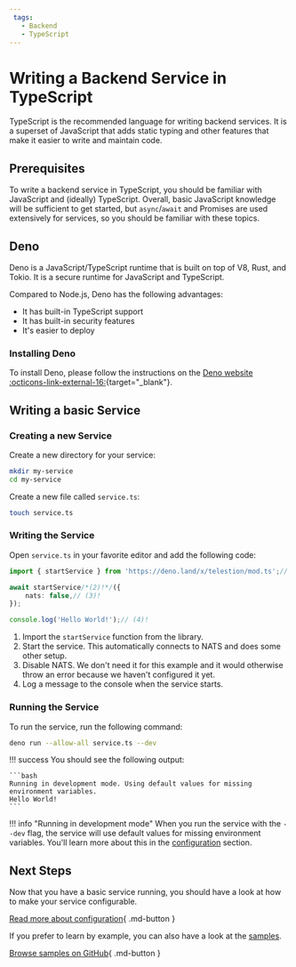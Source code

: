 ```yaml
---
 tags:
   - Backend
   - TypeScript
---
```


# Writing a Backend Service in TypeScript

TypeScript is the recommended language for writing backend services. It is a superset of JavaScript that adds static typing and other features that make it easier to write and maintain code.

## Prerequisites

To write a backend service in TypeScript, you should be familiar with JavaScript and (ideally) TypeScript. Overall, basic JavaScript knowledge will be sufficient to get started, but `async`/`await` and Promises are used extensively for services, so you should be familiar with these topics.

## Deno

Deno is a JavaScript/TypeScript runtime that is built on top of V8, Rust, and Tokio. It is a secure runtime for JavaScript and TypeScript.

Compared to Node.js, Deno has the following advantages:

* It has built-in TypeScript support
* It has built-in security features
* It's easier to deploy

### Installing Deno

To install Deno, please follow the instructions on the [Deno website :octicons-link-external-16:](https://deno.com/manual/getting_started/installation){target="_blank"}.

## Writing a basic Service

### Creating a new Service

Create a new directory for your service:

```bash
mkdir my-service
cd my-service
```

Create a new file called `service.ts`:

```bash
touch service.ts
```

### Writing the Service

Open `service.ts` in your favorite editor and add the following code:

```typescript title="service.ts"
import { startService } from 'https://deno.land/x/telestion/mod.ts';// (1)!

await startService/*(2)!*/({
	nats: false,// (3)!
});

console.log('Hello World!');// (4)!
```

1. Import the `startService` function from the library.
2. Start the service. This automatically connects to NATS and does some other setup.
3. Disable NATS. We don't need it for this example and it would otherwise throw an error because we haven't configured it yet.
4. Log a message to the console when the service starts.

### Running the Service

To run the service, run the following command:

```bash
deno run --allow-all service.ts --dev
```

!!! success 
	You should see the following output:

	```bash
	Running in development mode. Using default values for missing environment variables.
	Hello World!
	```

!!! info "Running in development mode"
	When you run the service with the `--dev` flag, the service will use default values for missing environment variables. You'll learn more about this in the [configuration](configuration.md) section.

## Next Steps

Now that you have a basic service running, you should have a look at how to make your service configurable.

[Read more about configuration](configuration.md){ .md-button }

If you prefer to learn by example, you can also have a look at the [samples](samples.md).

[Browse samples on GitHub](https://github.com/wuespace/telestion/tree/main/backend-deno/samples){ .md-button }

